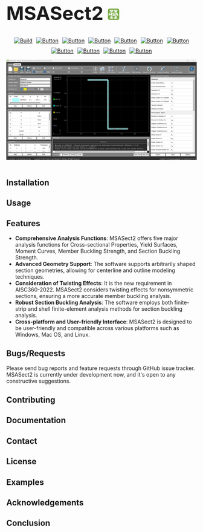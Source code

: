 <!-- MSASect2 and logo -------------------------------------------------------------------------->
<div style="display: flex; justify-content: space-between; align-items: center;"> <h1 style="font-size: 50px; margin-right: 100px;"> <strong>MSASect2</strong>      
    <img src="Screenshots/logo.png" alt="MSASect2 Logo" width="30"></div>

<!-- buttons for contents -------------------------------------------------------------------------->
<!--# MSASect2-->
<div style="display: flex; flex-direction: column; align-items: center;">
  <div style="display: flex; flex-wrap: wrap; justify-content: center; gap: 10px;">
    <a href="#installation"> <img src="https://img.shields.io/badge/Installation-blue" alt="Build">  </a>
    <a href="#usage"><img src="https://img.shields.io/badge/Usage-green" alt="Button"> </a>
   <a href="#features"><img src="https://img.shields.io/badge/Features-yellow" alt="Button"></a>
   <a href="#bugsrequests"><img src="https://img.shields.io/badge/Bugs%2FRequests-red" alt="Button"></a>
   <a href="#contributing"><img src="https://img.shields.io/badge/Contributing-orange" alt="Button"></a>
   <a href="#documentation"><img src="https://img.shields.io/badge/Documentation-lightgrey" alt="Button"></a>
   <a href="#contact"><img src="https://img.shields.io/badge/Contact-lightblue" alt="Button"></a>
   <a href="#license"><img src="https://img.shields.io/badge/License-black" alt="Button"></a>
   <a href="#examples"><img src="https://img.shields.io/badge/Examples-purple" alt="Button"></a>
   <a href="#acknowledgements"><img src="https://img.shields.io/badge/Acknowledgements-pink" alt="Button"></a>
   <a href="#conclusion"><img src="https://img.shields.io/badge/Conclusion-grey" alt="Button"></a>
    </div>
</div>
<!-- Mainscreen --------------------------------------------------------------------------------->
<div style="display: flex; justify-content: space-between; align-items: center;"><p align="left"> <img src="Screenshots/MainScreen1.png" width="800" alt="Image Description"></p>
</div>
<!-- Sections --------------------------------------------------------------------------------->


## Installation
<!-- Installation instructions go here -->

## Usage
<!-- Usage instructions go here -->

## Features
- **Comprehensive Analysis Functions**: MSASect2 offers five major analysis functions for Cross-sectional Properties, Yield Surfaces, Moment Curves, Member Buckling Strength, and Section Buckling Strength.
- **Advanced Geometry Support**: The software supports arbitrarily shaped section geometries, allowing for centerline and outline modeling techniques.
- **Consideration of Twisting Effects**: It is the new requirement in AISC360-2022. MSASect2 considers twisting effects for nonsymmetric sections, ensuring a more accurate member buckling analysis.
- **Robust Section Buckling Analysis**: The software employs both finite-strip and shell finite-element analysis methods for section buckling analysis.
- **Cross-platform and User-friendly Interface**: MSASect2 is designed to be user-friendly and compatible across various platforms such as Windows, Mac OS, and Linux.

## Bugs/Requests
Please send bug reports and feature requests through GitHub issue tracker. MSASect2 is currently under development now, and it's open to any constructive suggestions.

## Contributing
<!-- Guidelines for contributing go here -->

## Documentation
<!-- Documentation links go here -->

## Contact
<!-- Contact information goes here -->

## License
<!-- License information goes here -->

## Examples
<!-- Examples go here -->

## Acknowledgements
<!-- Acknowledgements go here -->

## Conclusion
<!-- Conclusion goes here -->
